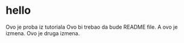 # hello
Ovo je proba iz tutoriala
Ovo bi trebao da bude README file.
A ovo je izmena.
Ovo je druga izmena.
